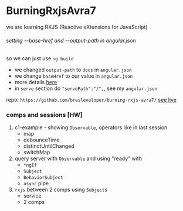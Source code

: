 # BurningRxjsAvra7
 
we are learning RXJS (Reactive eXtensions for JavaScript)

###### setting --base-href and --output-path in angular.json

so we can just use `ng build`

* we changed `output-path` to  `docs` in `angular.json`
* we change `baseHref` to our value in  `angular.json`
* more details [here](https://stackoverflow.com/questions/38112891/angular-2-4-5-set-base-href-dynamically/41949470#answer-41949470)
* in `serve` section do `"servePath":"/",`, see my `angular.json`


repo: `https://github.com/bresleveloper/burning-rxjs-avra7/`
[see live](https://bresleveloper.github.io/burning-rxjs-avra7/)



### comps and sessions [HW]
1. c1-example - showing `Observable`, operators like in last session
    * map
    * debounceTime
    * distinctUntilChanged
    * switchMap
2. query server with `Observable` and using "ready" with
    * `*ngIf`
    * `Subject`
    * `BehaviorSubject`
    * `async` pipe
3. `rxjs` between 2 comps using `Subject`s
    * service
    * 2 comps


